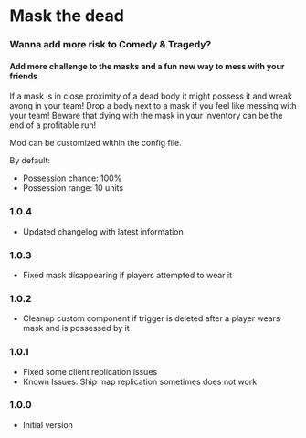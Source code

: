 # Mask the dead

### Wanna add more risk to Comedy & Tragedy? 
#### Add more challenge to the masks and a fun new way to mess with your friends

If a mask is in close proximity of a dead body it might possess it and wreak avong in your team! Drop a body next to a mask if you feel like messing with your team! Beware that dying with the mask in your inventory can be the end of a profitable run!

Mod can be customized within the config file.

By default:
 * Possession chance: 100%
 * Possession range: 10 units

### **1.0.4**
- Updated changelog with latest information

### **1.0.3**
- Fixed mask disappearing if players attempted to wear it

### **1.0.2**
- Cleanup custom component if trigger is deleted after a player wears mask and is possessed by it

### **1.0.1**
- Fixed some client replication issues
- Known Issues: Ship map replication sometimes does not work

### **1.0.0**
- Initial version